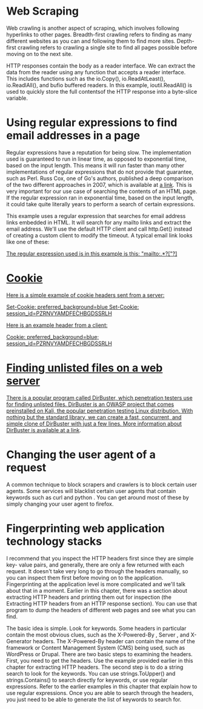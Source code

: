 # Web Scraping

Web crawling is another aspect of scraping, which involves following hyperlinks
to other pages. Breadth-first crawling refers to finding as many different
websites as you can and following them to find more sites. Depth-first crawling
refers to crawling a single site to find all pages possible before moving on to the
next site.

HTTP responses contain the body as a reader interface. We can extract the data
from the reader using any function that accepts a reader interface. This includes
functions such as the io.Copy(), io.ReadAtLeast(), io.ReadlAll(), and bufio buffered
readers. In this example, ioutil.ReadAll() is used to quickly store the full contentsof 
the HTTP response into a byte-slice variable.

# Using regular expressions to find email addresses in a page

Regular expressions have a reputation for being slow. The implementation used
is guaranteed to run in linear time, as opposed to exponential time, based on the
input length. This means it will run faster than many other implementations of
regular expressions that do not provide that guarantee, such as Perl. Russ Cox,
one of Go's authors, published a deep comparison of the two different
approaches in 2007, which is available at [a link](https://swtch.com/~rsc/regexp/regexp1.html).
This is very important for our use case of searching the contents of an HTML
page. If the regular expression ran in exponential time, based on the input length,
it could take quite literally years to perform a search of certain expressions.

This example uses a regular expression that searches for email address links
embedded in HTML. It will search for any mailto links and extract the email
address. We'll use the default HTTP client and call http.Get() instead of creating a
custom client to modify the timeout.
A typical email link looks like one of these:

<a href="mailto:nanodano@devdungeon.com">
<a href="mailto:nanodano@devdungeon.com?subject=Hello">

The regular expression used is in this example is this:
"mailto:.*?["?]

# Cookie

Here is a simple example of cookie headers sent from a server:

Set-Cookie: preferred_background=blue
Set-Cookie: session_id=PZRNVYAMDFECHBGDSSRLH

Here is an example header from a client:

Cookie: preferred_background=blue; session_id=PZRNVYAMDFECHBGDSSRLH

# Finding unlisted files on a web server

There is a popular program called DirBuster, which penetration testers use for
finding unlisted files. DirBuster is an OWASP project that comes preinstalled on
Kali, the popular penetration testing Linux distribution. With nothing but the
standard library, we can create a fast, concurrent, and simple clone of DirBuster
with just a few lines. More information about DirBuster is available at 
[a link](https://www.owasp.org/index.php/Category:OWASP_DirBuster_Project).

# Changing the user agent of a request

A common technique to block scrapers and crawlers is to block certain user
agents. Some services will blacklist certain user agents that contain keywords
such as curl and python . You can get around most of these by simply changing
your user agent to firefox.

# Fingerprinting web application technology stacks

I recommend that you inspect the HTTP headers first since they are simple key-
value pairs, and generally, there are only a few returned with each request. It
doesn't take very long to go through the headers manually, so you can inspect
them first before moving on to the application. Fingerprinting at the application
level is more complicated and we'll talk about that in a moment. Earlier in this
chapter, there was a section about extracting HTTP headers and printing them
out for inspection (the Extracting HTTP headers from an HTTP response
section). You can use that program to dump the headers of different web pages
and see what you can find.

The basic idea is simple. Look for keywords. Some headers in particular contain
the most obvious clues, such as the X-Powered-By , Server , and X-Generator headers.
The X-Powered-By header can contain the name of the framework or Content
Management System (CMS) being used, such as WordPress or Drupal.
There are two basic steps to examining the headers. First, you need to get the
headers. Use the example provided earlier in this chapter for extracting HTTP
headers. The second step is to do a string search to look for the keywords. You
can use strings.ToUpper() and strings.Contains() to search directly for keywords, or
use regular expressions. Refer to the earlier examples in this chapter that explain
how to use regular expressions. Once you are able to search through the headers,
you just need to be able to generate the list of keywords to search for.